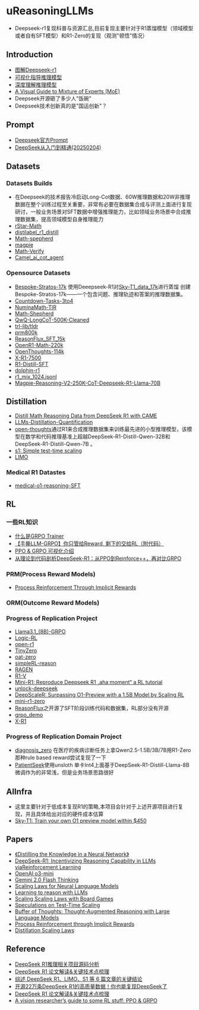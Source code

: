 # uReasoningLLMs
* Deepseek-r1复现科普与资源汇总,目前复现主要针对于R1蒸馏模型（领域模型或者自有SFT模型）和R1-Zero的复现（观测"顿悟"情况）
## Introduction
* [图解Deepseek-r1](https://zhuanlan.zhihu.com/p/22070707889)
* [可视化指导推理模型](https://zhuanlan.zhihu.com/p/22193737362)
* [深度理解推理模型](https://zhuanlan.zhihu.com/p/22660720550)
* [A Visual Guide to Mixture of Experts (MoE)](https://zhuanlan.zhihu.com/p/23074047123)
* Deepseek开源砸了多少人"饭碗"
* Deepseek技术创新真的是"国运创新"？
## Prompt
* [Deepseek官方Prompt](https://api-docs.deepseek.com/zh-cn/prompt-library)
* [DeepSeek从入门到精通(20250204)](docs/DeepSeek从入门到精通(20250204).pdf)
## Datasets
### Datasets Builds
* 在Deepseek的技术报告冷启动Long-Cot数据、60W推理数据和20W非推理数据在整个训练过程至关重要，非常有必要在数据集合成与评测上面进行复现研讨，一般业务场景对SFT数据中增强推理能力，比如领域业务场景中合成推理数据集，提高领域模型自身推理能力
* [rStar-Math](https://github.com/microsoft/rStar)
* [distilabel_r1_distill](https://github.com/huggingface/open-r1/blob/main/src/open_r1/generate.py)
* [Math-spepherd](https://github.com/argilla-io/distilabel/tree/main/src/distilabel/steps/tasks/math_shepherd)
* [magpie](https://magpie-align.github.io/)
* [Math-Verify](https://github.com/huggingface/Math-Verify)
* [Camel_ai_cot_agent](https://docs.camel-ai.org/cookbooks/data_generation/self_improving_cot_generation.html)
### Opensource Datasets
* [Bespoke-Stratos-17k](https://huggingface.co/datasets/bespokelabs/Bespoke-Stratos-17k) 使用Deeepseek-R1对[Sky-T1_data_17k](https://huggingface.co/datasets/NovaSky-AI/Sky-T1_data_17k)进行蒸馏 创建Bespoke-Stratos-17k——一个包含问题、推理轨迹和答案的推理数据集。
* [Countdown-Tasks-3to4](https://huggingface.co/datasets/Jiayi-Pan/Countdown-Tasks-3to4)
* [NuminaMath-TIR](https://huggingface.co/datasets/AI-MO/NuminaMath-TIR)
* [Math-Shepherd](https://huggingface.co/datasets/peiyi9979/Math-Shepherd)
* [QwQ-LongCoT-500K-Cleaned](https://huggingface.co/datasets/qingy2024/QwQ-LongCoT-500K-Cleaned)
* [trl-lib/tldr](https://huggingface.co/datasets/trl-lib/tldr)
* [prm800k](https://huggingface.co/datasets/HuggingFaceH4/prm800k-trl-dedup)
* [ReasonFlux_SFT_15k](https://huggingface.co/datasets/Gen-Verse/ReasonFlux_SFT_15k)
* [OpenR1-Math-220k](https://huggingface.co/datasets/open-r1/OpenR1-Math-220k/tree/main/extended)
* [OpenThoughts-114k](https://huggingface.co/datasets/open-thoughts/OpenThoughts-114k)
* [X-R1-7500](https://huggingface.co/datasets/xiaodongguaAIGC/X-R1-7500)
* [R1-Distill-SFT](https://huggingface.co/datasets/ServiceNow-AI/R1-Distill-SFT)
* [dolphin-r1](https://huggingface.co/datasets/cognitivecomputations/dolphin-r1)
* [r1_mix_1024.jsonl](https://huggingface.co/datasets/jingyaogong/minimind_dataset/blob/main/r1_mix_1024.jsonl)
* [Magpie-Reasoning-V2-250K-CoT-Deepseek-R1-Llama-70B](https://huggingface.co/datasets/Magpie-Align/Magpie-Reasoning-V2-250K-CoT-Deepseek-R1-Llama-70B)
## Distillation
* [Distill Math Reasoning Data from DeepSeek R1 with CAME](https://docs.camel-ai.org/cookbooks/data_generation/distill_math_reasoning_data_from_deepseek_r1.html)
* [LLMs-Distillation-Quantification](https://github.com/Aegis1863/LLMs-Distillation-Quantification/tree/main)
* [open-thoughts](https://github.com/open-thoughts/open-thoughts)通过R1来合成推理数据集来训练最先进的小型推理模型，该模型在数学和代码推理基准上超越DeepSeek-R1-Distill-Qwen-32B和DeepSeek-R1-Distill-Qwen-7B 。
* [s1: Simple test-time scaling](https://github.com/simplescaling/s1)
* [LIMO](https://github.com/GAIR-NLP/LIMO)
### Medical R1 Datastes
* [medical-o1-reasoning-SFT](https://huggingface.co/datasets/FreedomIntelligence/medical-o1-reasoning-SFT)
## RL
### 一些RL知识
* [什么是GRPO Trainer](https://github.com/huggingface/trl/blob/main/docs/source/grpo_trainer.md)
* [【手撕LLM-GRPO】你只管给Reward, 剩下的交给RL（附代码）](https://zhuanlan.zhihu.com/p/20812786520)
* [PPO & GRPO 可视化介绍](https://mp.weixin.qq.com/s/HE5wUIzg5c2u2yqEVVB9fw)
* [从理论到代码剖析DeepSeek-R1：从PPO到Reinforce++，再对比GRPO](https://mp.weixin.qq.com/s/7NiKjgGSujrDvndxqyWk-Q)
### PRM(Process Reward Models)
* [Process Reinforcement Through Implicit Rewards](https://github.com/PRIME-RL/PRIME)
### ORM(Outcome Reward Models)
### Progress of Replication Project
* [Llama3.1_(8B)-GRPO](https://colab.research.google.com/github/unslothai/notebooks/blob/main/nb/Llama3.1_(8B)-GRPO.ipynb#scrollTo=XjjUb0hqE6nm)
* [Logic-RL](https://github.com/Unakar/Logic-RL)
* [open-r1](https://github.com/huggingface/open-r1)
* [TinyZero](https://github.com/Jiayi-Pan/TinyZero)
* [oat-zero](https://oatllm.notion.site/oat-zero)
* [simpleRL-reason](https://github.com/hkust-nlp/simpleRL-reason)
* [RAGEN](https://github.com/ZihanWang314/RAGEN)
* [R1-V](https://github.com/Deep-Agent/R1-V)
* [Mini-R1: Reproduce Deepseek R1 „aha moment“ a RL tutorial](https://www.philschmid.de/mini-deepseek-r1)
* [unlock-deepseek](https://github.com/datawhalechina/unlock-deepseek)
* [DeepScaleR: Surpassing O1-Preview with a 1.5B Model by Scaling RL](https://pretty-radio-b75.notion.site/DeepScaleR-Surpassing-O1-Preview-with-a-1-5B-Model-by-Scaling-RL-19681902c1468005bed8ca303013a4e2)
* [mini-r1-zero](https://github.com/ahxt/mini-r1-zero)
* [ReasonFlux](https://github.com/Gen-Verse/ReasonFlux)之开源了SFT阶段训练代码和数据集，RL部分没有开源
* [grpo_demo](https://gist.github.com/willccbb/4676755236bb08cab5f4e54a0475d6fb)
* [X-R1](https://github.com/dhcode-cpp/X-R1)
### Progress of Replication Domain Project
* [diagnosis_zero](https://github.com/wizardlancet/diagnosis_zero) 在医疗的疾病诊断任务上拿Qwen2.5-1.5B/3B/7B用R1-Zero那种rule based reward尝试复现了一下
* [PatientSeek](https://huggingface.co/whyhow-ai/PatientSeek)使用unsloth 单卡Int4上面基于DeepSeek-R1-Distill-Llama-8B微调作为的非常浅，但是业务场景思路很好
## AIInfra
* 这里主要针对于低成本复现R1的策略,本项目会针对于上述开源项目进行复现，并且具体给出对应的硬件成本估算
* [Sky-T1: Train your own O1 preview model within $450](https://novasky-ai.github.io/posts/sky-t1/)
## Papers
* [《Distilling the Knowledge in a Neural Network》](https://arxiv.org/abs/1503.02531)
* [DeepSeek-R1: Incentivizing Reasoning Capability in LLMs viaReinforcement Learning](https://github.com/deepseek-ai/DeepSeek-R1/blob/main/DeepSeek_R1.pdf)
* [OpenAI o3-mini](https://openai.com/index/openai-o3-mini/)
* [Gemini 2.0 Flash Thinking](https://deepmind.google/technologies/gemini/flash-thinking/)
* [Scaling Laws for Neural Language Models](https://arxiv.org/abs/2001.08361)
* [Learning to reason with LLMs](https://openai.com/index/learning-to-reason-with-llms/)
* [Scaling Scaling Laws with Board Games](https://arxiv.org/abs/2104.03113)
* [Speculations on Test-Time Scaling](https://srush.github.io/awesome-o1/o1-tutorial.pdf)
* [Buffer of Thoughts: Thought-Augmented Reasoning with Large Language Models](https://github.com/YangLing0818/buffer-of-thought-llm/tree/main)
* [Process Reinforcement through Implicit Rewards](https://curvy-check-498.notion.site/Process-Reinforcement-through-Implicit-Rewards-15f4fcb9c42180f1b498cc9b2eaf896f#1604fcb9c42180bbabc6f67a2866d2c3)
* [Distillation Scaling Laws]()
## Reference
* [DeepSeek R1推理相关项目源码分析](https://mp.weixin.qq.com/s/dvy_4uJ5og9IS6J8mPKIQQ)
* [DeepSeek R1 论文解读&关键技术点梳理](https://mp.weixin.qq.com/s/wckZqmgSmocnIgUPcg5QcQ)
* [综述 DeepSeek R1、LIMO、S1 等 6 篇文章的关键结论](https://mp.weixin.qq.com/s/04HEd5CUWETck6Ug-pOYjg)
* [开源22万条DeepSeek R1的高质量数据！你也能复现DeepSeek了](https://mp.weixin.qq.com/s/K4msDYxwYNhNsTRNK0sVwA)
* [DeepSeek R1 论文解读&关键技术点梳理](https://mp.weixin.qq.com/s/wckZqmgSmocnIgUPcg5QcQ)
* [A vision researcher’s guide to some RL stuff: PPO & GRPO](https://yugeten.github.io/posts/2025/01/ppogrpo/)